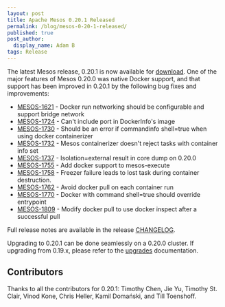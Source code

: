 ```yaml
---
layout: post
title: Apache Mesos 0.20.1 Released
permalink: /blog/mesos-0-20-1-released/
published: true
post_author:
  display_name: Adam B
tags: Release
---
```


The latest Mesos release, 0.20.1 is now available for [download](http://mesos.apache.org/downloads). One of the major features of Mesos 0.20.0 was native Docker support, and that support has been improved in 0.20.1 by the following bug fixes and improvements:

 * [MESOS-1621](https://issues.apache.org/jira/browse/MESOS-1621) - Docker run networking should be configurable and support bridge network
 * [MESOS-1724](https://issues.apache.org/jira/browse/MESOS-1724) - Can't include port in DockerInfo's image
 * [MESOS-1730](https://issues.apache.org/jira/browse/MESOS-1730) - Should be an error if commandinfo shell=true when using docker containerizer
 * [MESOS-1732](https://issues.apache.org/jira/browse/MESOS-1732) - Mesos containerizer doesn't reject tasks with container info set
 * [MESOS-1737](https://issues.apache.org/jira/browse/MESOS-1737) - Isolation=external result in core dump on 0.20.0
 * [MESOS-1755](https://issues.apache.org/jira/browse/MESOS-1755) - Add docker support to mesos-execute
 * [MESOS-1758](https://issues.apache.org/jira/browse/MESOS-1758) - Freezer failure leads to lost task during container destruction.
 * [MESOS-1762](https://issues.apache.org/jira/browse/MESOS-1762) - Avoid docker pull on each container run
 * [MESOS-1770](https://issues.apache.org/jira/browse/MESOS-1770) - Docker with command shell=true should override entrypoint
 * [MESOS-1809](https://issues.apache.org/jira/browse/MESOS-1809) - Modify docker pull to use docker inspect after a successful pull

Full release notes are available in the release [CHANGELOG](https://github.com/apache/mesos/blob/master/CHANGELOG).

Upgrading to 0.20.1 can be done seamlessly on a 0.20.0 cluster. If upgrading from 0.19.x, please refer to the [upgrades](http://mesos.apache.org/documentation/latest/upgrades/) documentation.

## Contributors
Thanks to all the contributors for 0.20.1: Timothy Chen, Jie Yu, Timothy St. Clair, Vinod Kone, Chris Heller, Kamil Domański, and Till Toenshoff.

